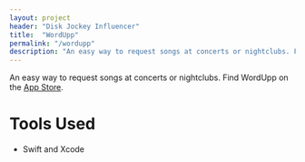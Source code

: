 ```yaml
---
layout: project
header: "Disk Jockey Influencer"
title:  "WordUpp"
permalink: "/wordupp"
description: "An easy way to request songs at concerts or nightclubs. Find WordUpp on the <a href='https://itunes.apple.com/app/wordupp/id983142192' target='\_blank'>App Store.</a>"
---
```

An easy way to request songs at concerts or nightclubs. Find WordUpp on the <a href='https://itunes.apple.com/app/wordupp/id983142192' target='\_blank'>App Store</a>.

# Tools Used
- Swift and Xcode

